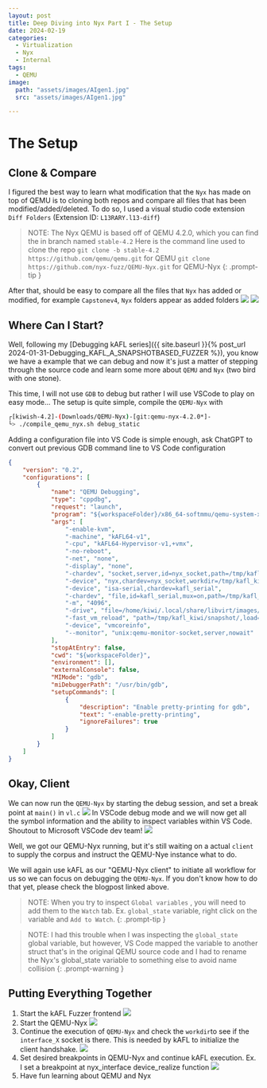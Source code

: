 ```yaml
---
layout: post
title: Deep Diving into Nyx Part I - The Setup
date: 2024-02-19
categories:
  - Virtualization
  - Nyx
  - Internal
tags:
  - QEMU
image:
  path: "assets/images/AIgen1.jpg"
  src: "assets/images/AIgen1.jpg"

---
```

# The Setup
## Clone & Compare

I figured the best way to learn what modification that the `Nyx` has made on top of QEMU is to cloning both repos and compare all files that has been modified/added/deleted. To do so, I used a visual studio code extension `Diff Folders`  (Extension ID: `L13RARY.l13-diff`)

>NOTE: The Nyx QEMU is based off of QEMU 4.2.0, which you can find the in branch named `stable-4.2` 
>Here is the command line used to clone the repo `git clone -b stable-4.2 https://github.com/qemu/qemu.git` for QEMU
>`git clone https://github.com/nyx-fuzz/QEMU-Nyx.git` for QEMU-Nyx
{: .prompt-tip }

After that, should be easy to compare all the files that `Nyx` has added or modified, for example `Capstonev4`, `Nyx` folders appear as added folders
![](/assets/images/02-19-20242024-02-19-Nyx-Deep-Dive-Part-1.png)
![](/assets/images/02-19-20242024-02-19-Nyx-Deep-Dive-Part-1-1.png)


## Where Can I Start?

Well, following my [Debugging kAFL series]({{ site.baseurl }}{% post_url 2024-01-31-Debugging_KAFL_A_SNAPSHOTBASED_FUZZER %}), you know we have a example that we can debug and now it's just a matter of stepping through the source code and learn some more about `QEMU` and `Nyx` (two bird with one stone).

This time, I will not use `GDB` to debug but rather I will use VSCode to play on easy mode... The setup is quite simple, compile the `QEMU-Nyx` with 
```sh
┌[kiwish-4.2]-(Downloads/QEMU-Nyx)-[git:qemu-nyx-4.2.0*]-
└> ./compile_qemu_nyx.sh debug_static
```

Adding a configuration file into VS Code is simple enough, ask ChatGPT to convert out previous GDB command line to VS Code configuration
```json
{
    "version": "0.2",
    "configurations": [
        {
            "name": "QEMU Debugging",
            "type": "cppdbg",
            "request": "launch",
            "program": "${workspaceFolder}/x86_64-softmmu/qemu-system-x86_64",
            "args": [
                "-enable-kvm",
                "-machine", "kAFL64-v1",
                "-cpu", "kAFL64-Hypervisor-v1,+vmx",
                "-no-reboot",
                "-net", "none",
                "-display", "none",
                "-chardev", "socket,server,id=nyx_socket,path=/tmp/kafl_kiwi/interface_0",
                "-device", "nyx,chardev=nyx_socket,workdir=/tmp/kafl_kiwi,worker_id=0,bitmap_size=65536,input_buffer_size=131072",
                "-device", "isa-serial,chardev=kafl_serial",
                "-chardev", "file,id=kafl_serial,mux=on,path=/tmp/kafl_kiwi/serial_00.log",
                "-m", "4096",
                "-drive", "file=/home/kiwi/.local/share/libvirt/images/windows_x86_64_vagrant-kafl-windows.img",
                "-fast_vm_reload", "path=/tmp/kafl_kiwi/snapshot/,load=off",
                "-device", "vmcoreinfo",
                "--monitor", "unix:qemu-monitor-socket,server,nowait"
            ],
            "stopAtEntry": false,
            "cwd": "${workspaceFolder}",
            "environment": [],
            "externalConsole": false,
            "MIMode": "gdb",
            "miDebuggerPath": "/usr/bin/gdb",
            "setupCommands": [
                {
                    "description": "Enable pretty-printing for gdb",
                    "text": "-enable-pretty-printing",
                    "ignoreFailures": true
                }
            ]
        }
    ]
}
```

## Okay, Client

We can now run the `QEMU-Nyx`  by starting the debug session, and set a break point at `main()` in `vl.c` 
![](/assets/images/02-19-20242024-02-19-Nyx-Deep-Dive-Part-1-3.png)
In VSCode debug mode and we will now get all the symbol information and the ability to inspect variables within VS Code. Shoutout to Microsoft VSCode dev team!
![](/assets/images/02-19-20242024-02-19-Nyx-Deep-Dive-Part-1-2.png)

Well, we got our QEMU-Nyx running, but it's still waiting on a actual `client` to supply the corpus and instruct the QEMU-Nye instance what to do.

We will again use kAFL as our "QEMU-Nyx client" to initiate all workflow for us so we can focus on debugging the `QEMU-Nyx`. If you don't know how to do that yet, please check the blogpost linked above.
>NOTE: When you try to inspect `Global variables` , you will need to add them to the `Watch` tab. Ex. `global_state` variable, right click on the variable and `Add to Watch`.
{: .prompt-tip }

> NOTE:  I had this trouble when I was inspecting the `global_state` global variable, but however, VS Code mapped the variable to another struct that's in the original QEMU source code and I had to rename the Nyx's global_state variable to something else to avoid name collision
{: .prompt-warning }


## Putting Everything Together

1. Start the kAFL Fuzzer frontend 
	![](/assets/images/02-19-20242024-02-19-Nyx-Deep-Dive-Part-1-4.png)
2. Start the QEMU-Nyx 
	![](/assets/images/02-19-20242024-02-19-Nyx-Deep-Dive-Part-1-5.png)
3. Continue the execution of `QEMU-Nyx` and check the `workdir`to see if the `interface_X` socket is there. This is needed by kAFL to initialize the client handshake.
	![](/assets/images/02-19-20242024-02-19-Nyx-Deep-Dive-Part-1-6.png)
4. Set desired breakpoints in QEMU-Nyx and continue kAFL execution. Ex. I set a breakpoint at nyx_interface device_realize function
	![](/assets/images/02-19-20242024-02-19-Nyx-Deep-Dive-Part-1-7.png)
5.  Have fun learning about QEMU and Nyx